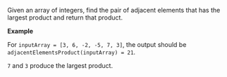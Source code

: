 Given an array of integers, find the pair of adjacent elements that has the largest product and return that product.

__Example__

For `inputArray = [3, 6, -2, -5, 7, 3]`, the output should be
`adjacentElementsProduct(inputArray) = 21`.

`7` and `3` produce the largest product.
